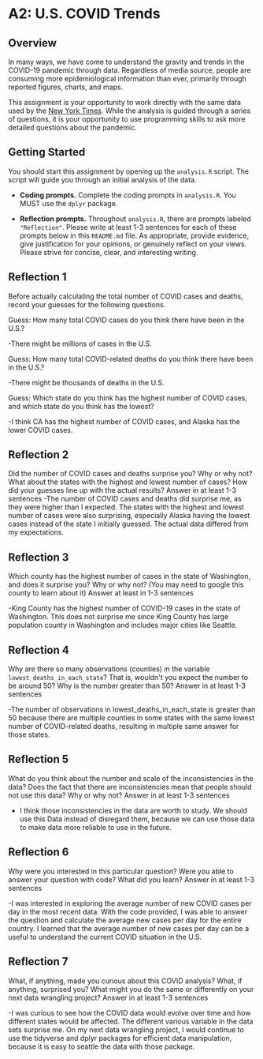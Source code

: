 # A2: U.S. COVID Trends

## Overview
In many ways, we have come to understand the gravity and trends in the COVID-19 pandemic through data. Regardless of media source, people are consuming more epidemiological information than ever, primarily through reported figures, charts, and maps.

This assignment is your opportunity to work directly with the same data used by the [New York Times](https://github.com/nytimes/covid-19-data/). While the analysis is guided through a series of questions, it is your opportunity to use programming skills to ask more detailed questions about the pandemic.

## Getting Started
You should start this assignment by opening up the `analysis.R` script. The script will guide you through an initial analysis of the data.

* **Coding prompts.** Complete the coding prompts in `analysis.R`. You MUST use the `dplyr` package.

* **Reflection prompts.** Throughout `analysis.R`, there are prompts labeled `"Reflection"`. Please write at least 1-3 sentences for each of these prompts below in this `README.md` file. As appropriate, provide evidence, give justification for your opinions, or genuinely reflect on your views. Please strive for concise, clear, and interesting writing.

## Reflection 1
Before actually calculating the total number of COVID cases and deaths, record your guesses for the following questions.

Guess: How many total COVID cases do you think there have been in the U.S.?

-There might be millions of cases in the U.S.

Guess: How many total COVID-related deaths do you think there have been in the U.S.?

-There might be thousands of deaths in the U.S.

Guess: Which state do you think has the highest number of COVID cases, and which state do you think has the lowest?

-I think CA has the highest number of COVID cases, and Alaska has the lower COVID cases. 

## Reflection 2
Did the number of COVID cases and deaths surprise you? Why or why not? What about the states with the highest and lowest number of cases? How did your guesses line up with the actual results? Answer in at least 1-3 sentences
-The number of COVID cases and deaths did surprise me, as they were higher than I expected. The states with the highest and lowest number of cases were also surprising, especially Alaska having the lowest cases instead of the state I initially guessed. The actual data differed from my expectations.

## Reflection 3
Which county has the highest number of cases in the state of Washington, and does it surprise you? Why or why not? (You may need to google this county to learn about it) Answer at least in 1-3 sentences

-King County has the highest number of COVID-19 cases in the state of Washington. This does not surprise me since  King County has large population county in Washington and includes major cities like Seattle.

## Reflection 4
Why are there so many observations (counties) in the variable `lowest_deaths_in_each_state`? That is, wouldn't you expect the number to be around 50? Why is the number greater than 50? Answer in at least 1-3 sentences

-The number of observations in lowest_deaths_in_each_state is greater than 50 because there are multiple counties in some states with the same lowest number of COVID-related deaths, resulting in multiple same answer for those states.

## Reflection 5
What do you think about the number and scale of the inconsistencies in the data? Does the fact that there are inconsistencies mean that people should not use this data? Why or why not? Answer in at least 1-3 sentences

- I think those inconsistencies in the data are worth to study. We should use this Data instead of disregard them, because we can use those data to make data more reliable to use in the future.

## Reflection 6
Why were you interested in this particular question? Were you able to answer your question with code? What did you learn? Answer in at least 1-3 sentences

-I was interested in exploring the average number of new COVID cases per day in the most recent data. With the code provided, I was able to answer the question and calculate the average new cases per day for the entire country. I learned that the average number of new cases per day can be a useful to understand the current COVID situation in the U.S.

## Reflection 7
What, if anything, made you curious about this COVID analysis? What, if anything, surprised you? What might you do the same or differently on your next data wrangling project? Answer in at least 1-3 sentences

-I was curious to see how the COVID data would evolve over time and how different states would be affected. The different various variable in the data sets surprise me. On my next data wrangling project, I would continue to use the tidyverse and dplyr packages for efficient data manipulation, because it is easy to seattle the data with those package.
